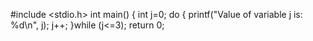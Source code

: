 #include <stdio.h>
int main()
{
	int j=0;
	do
	{
		printf("Value of variable j is: %d\n", j);
		j++;
	}while (j<=3);
	return 0;
